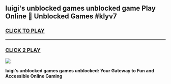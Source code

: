 
## luigi's unblocked games unblocked game Play Online 👋 Unblocked Games #klyv7
<h3>
<a href="https://premium.freeplayer.one?title=luigi's_unblocked_games&ref=21F">CLICK TO PLAY</a></h3>
<hr>

<h3>
<a href="https://premium.freeplayer.one?title=luigi's_unblocked_games&ref=21F">CLICK 2 PLAY</a>
  
</h3>

<a href="https://premium.freeplayer.one?title=luigi's_unblocked_games&ref=21F/"><img src="https://clearcache.store/games.png"></a>


**luigi's unblocked games games unblocked: Your Gateway to Fun and Accessible Online Gaming**
